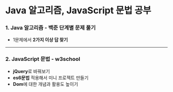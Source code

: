 # Java 알고리즘, JavaScript 문법 공부
   

### 1. Java 알고리즘 - 백준 단계별 문제 풀기    
* 1문제에서 **2가지 이상 답 찾기**   
   
   
   
***
### 2. JavaScript 문법 - w3school
* **jQuery**로 바꿔보기   
* **es6문법** 적용해서 미니 프로젝트 만들기
* **Dom**에 대한 개념과 활용도 높이기
